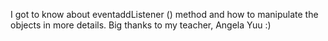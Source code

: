 I got to know about eventaddListener () method and how to manipulate the objects in more details.
Big thanks to my teacher, Angela Yuu :)
